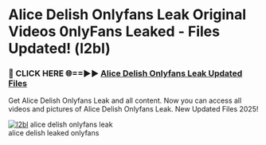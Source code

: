 # Alice Delish Onlyfans Leak Original Videos 0nlyFans Leaked - Files Updated! (l2bl)

<h3>🔴 CLICK HERE 🌐==►► <a href="https://tinyurl.com/ms9xzufz" rel="nofollow">Alice Delish Onlyfans Leak Updated Files</a></h3>

Get Alice Delish Onlyfans Leak and all content. Now you can access all videos and pictures of Alice Delish Onlyfans Leak. New Updated Files 2025!

[![l2bl](https://i.imgur.com/ppqm5kG.gif)](https://tinyurl.com/ms9xzufz)
alice delish onlyfans leak<br>
alice delish leaked onlyfans